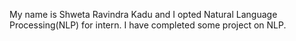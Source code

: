 My name is Shweta Ravindra Kadu and I opted Natural Language Processing(NLP) for intern. I have completed some project on NLP.
